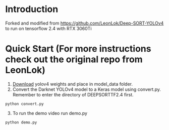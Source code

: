 # Introduction
Forked and modified from https://github.com/LeonLok/Deep-SORT-YOLOv4 to run on tensorflow 2.4 with RTX 3060Ti

# Quick Start (For more instructions check out the original repo from LeonLok)
1. [Download](https://drive.google.com/file/d/1cewMfusmPjYWbrnuJRuKhPMwRe_b9PaT/view) yolov4 weights and place in model_data folder.
2. Convert the Darknet YOLOv4 model to a Keras model using convert.py. Remember to enter the directory of DEEPSORTTF2.4 first.
``` 
python convert.py
```
3. To run the demo video run demo.py
```
python demo.py
```
